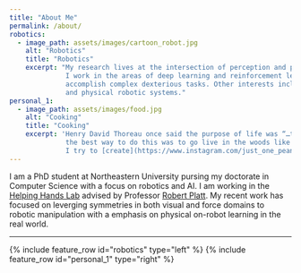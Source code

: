 ```yaml
---
title: "About Me"
permalink: /about/
robotics:
  - image_path: assets/images/cartoon_robot.jpg
    alt: "Robotics"
    title: "Robotics"
    excerpt: "My research lives at the intersection of perception and planning/control for robotic manipulation in unstructured environments.
              I work in the areas of deep learning and reinforcement learning focusing on learning policies directly from sensor input to 
              accomplish complex dexterious tasks. Other interests include stochastic models, simulation environments, model architectures,
              and physical robotic systems."
personal_1:
  - image_path: assets/images/food.jpg
    alt: "Cooking"
    title: "Cooking"
    excerpt: 'Henry David Thoreau once said the purpose of life was “…to live deep and suck out all the marrow of life”. He then decided 
              the best way to do this was to go live in the woods like a hermit. Following the literal interpretation rather than the spirit,
              I try to [create](https://www.instagram.com/just_one_peanut_butter_square/) the best food and drink that I can.'
---
```


I am a PhD student at Northeastern University pursing my doctorate in Computer Science with a focus on robotics and AI. I am working in the 
[Helping Hands Lab](https://www2.ccs.neu.edu/research/helpinghands/) advised by Professor [Robert Platt](https://www.khoury.northeastern.edu/people/robert-platt/).
My recent work has focused on leverging symmetries in both visual and force domains to robotic manipulation with a emphasis on physical on-robot
learning in the real world.

---

{% include feature_row id="robotics" type="left" %}
{% include feature_row id="personal_1" type="right" %}
